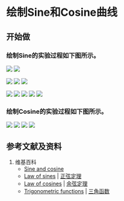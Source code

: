 # 绘制Sine和Cosine曲线

## 开始做

### 绘制Sine的实验过程如下图所示。

![](/images/欧几里得几何/圆周率和三角函数/绘制Sine和Cosine曲线/0a1.jpg)
![](/images/欧几里得几何/圆周率和三角函数/绘制Sine和Cosine曲线/0a2.jpg)

![](/images/欧几里得几何/圆周率和三角函数/绘制Sine和Cosine曲线/1a1.jpg)
![](/images/欧几里得几何/圆周率和三角函数/绘制Sine和Cosine曲线/1a2.jpg)
![](/images/欧几里得几何/圆周率和三角函数/绘制Sine和Cosine曲线/1a3.jpg)

![](/images/欧几里得几何/圆周率和三角函数/绘制Sine和Cosine曲线/2a1.jpg)
![](/images/欧几里得几何/圆周率和三角函数/绘制Sine和Cosine曲线/2a2.jpg)
![](/images/欧几里得几何/圆周率和三角函数/绘制Sine和Cosine曲线/2a3.jpg)
![](/images/欧几里得几何/圆周率和三角函数/绘制Sine和Cosine曲线/2a4.jpg)
![](/images/欧几里得几何/圆周率和三角函数/绘制Sine和Cosine曲线/2a5.jpg)

### 绘制Cosine的实验过程如下图所示。

![](/images/欧几里得几何/圆周率和三角函数/绘制Sine和Cosine曲线/3a1.jpg)
![](/images/欧几里得几何/圆周率和三角函数/绘制Sine和Cosine曲线/3a2.jpg)
![](/images/欧几里得几何/圆周率和三角函数/绘制Sine和Cosine曲线/3a3.jpg)
![](/images/欧几里得几何/圆周率和三角函数/绘制Sine和Cosine曲线/3a4.jpg)

## 参考文献及资料

1. 维基百科
	- [Sine and cosine](https://en.wikipedia.org/wiki/Sine) 
	- [Law of sines](https://en.wikipedia.org/wiki/Law_of_sines) | [正弦定理](https://zh.wikipedia.org/wiki/正弦定理) 
	- [Law of cosines](https://en.wikipedia.org/wiki/Law_of_cosines) | [余弦定理](https://zh.wikipedia.org/wiki/余弦定理) 
	- [Trigonometric functions](https://en.wikipedia.org/wiki/Trigonometric_functions) | [三角函数](https://zh.wikipedia.org/wiki/三角函数) 

